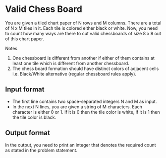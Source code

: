 # Valid Chess Board

You are given a tiled chart paper of N rows and M columns. There are a total of N x M tiles in it. Each tile is colored either black or white. Now, you need to count how many ways are there to cut valid chessboards of size 8 x 8 out of this chart paper.

Notes

1. One chessboard is different from another if either of them contains at least one tile which is different from another chessboard.
2. The chess board formation should have distinct colors of adjacent cells i.e. Black/White alternative (regular chessboard rules apply).

## Input format

- The first line contains two space-separated integers N and M as input.
- In the next N lines, you are given a string of M characters. Each character is either 0 or 1. If it is 0 then the tile color is white, if it is 1 then the tile color is black.

## Output format

In the output, you need to print an integer that denotes the required count as stated in the problem statement.

